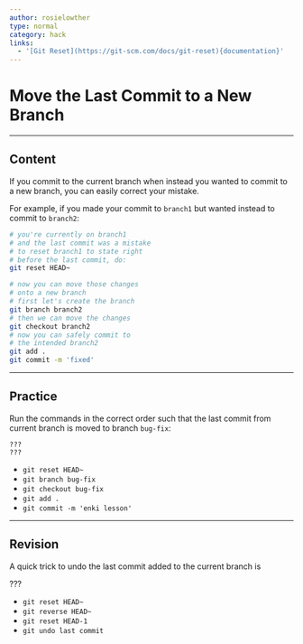 ```yaml
---
author: rosielowther
type: normal
category: hack
links:
  - '[Git Reset](https://git-scm.com/docs/git-reset){documentation}'
---
```


# Move the Last Commit to a New Branch


---

## Content

If you commit to the current branch when instead you wanted to commit to a new branch, you can easily correct your mistake.

For example, if you made your commit to `branch1` but wanted instead to commit to `branch2`:

```bash
# you're currently on branch1
# and the last commit was a mistake
# to reset branch1 to state right
# before the last commit, do:
git reset HEAD~

# now you can move those changes
# onto a new branch
# first let's create the branch
git branch branch2
# then we can move the changes
git checkout branch2
# now you can safely commit to
# the intended branch2
git add .
git commit -m 'fixed'
```

---

## Practice

Run the commands in the correct order such that the last commit from current branch is moved to branch `bug-fix`:

```plain-text
???
???
```

- `git reset HEAD~`
- `git branch bug-fix`
- `git checkout bug-fix`
- `git add .`
- `git commit -m 'enki lesson'`

---

## Revision

A quick trick to undo the last commit added to the current branch is

???

- `git reset HEAD~`
- `git reverse HEAD~`
- `git reset HEAD-1`
- `git undo last commit`
